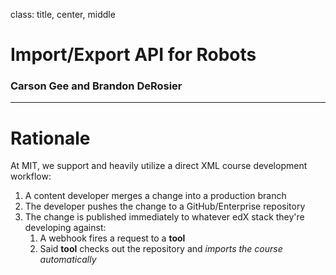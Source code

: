 class: title, center, middle

# Import/Export API for Robots

### Carson Gee and Brandon DeRosier ###

---

# Rationale

At MIT, we support and heavily utilize a direct XML course development
workflow:

1. A content developer merges a change into a production branch
2. The developer pushes the change to a GitHub/Enterprise repository
3. The change is published immediately to whatever edX stack they're developing
   against:
   1. A webhook fires a request to a **tool**
   2. Said **tool** checks out the repository and *imports the course
      automatically*
